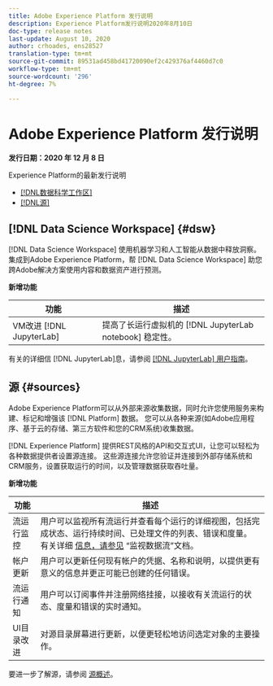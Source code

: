 ```yaml
---
title: Adobe Experience Platform 发行说明
description: Experience Platform发行说明2020年8月10日
doc-type: release notes
last-update: August 10, 2020
author: crhoades, ens28527
translation-type: tm+mt
source-git-commit: 89531ad458bd41720090ef2c429376af4460d7c0
workflow-type: tm+mt
source-wordcount: '296'
ht-degree: 7%

---
```



# Adobe Experience Platform 发行说明

**发行日期：2020 年 12 月 8 日**

Experience Platform的最新发行说明

- [[!DNL数据科学工作区]](#dsw)
- [[!DNL源]](#sources)

## [!DNL Data Science Workspace] {#dsw}

[!DNL Data Science Workspace] 使用机器学习和人工智能从数据中释放洞察。 集成到Adobe Experience Platform，帮 [!DNL Data Science Workspace] 助您跨Adobe解决方案使用内容和数据资产进行预测。

**新增功能**

| 功能 | 描述 |
| ------- | ----------- |
| VM改进 [!DNL JupyterLab] | 提高了长运行虚拟机的 [!DNL JupyterLab notebook] 稳定性。 |

有关的详细信 [!DNL JupyterLab]息，请参阅 [[!DNL JupyterLab] 用户指南](../../data-science-workspace/jupyterlab/overview.md)。

## 源 {#sources}

Adobe Experience Platform可以从外部来源收集数据，同时允许您使用服务来构建、标记和增强该 [!DNL Platform] 数据。 您可以从各种来源(如Adobe应用程序、基于云的存储、第三方软件和您的CRM系统)收集数据。

[!DNL Experience Platform] 提供REST风格的API和交互式UI，让您可以轻松为各种数据提供者设置源连接。 这些源连接允许您验证并连接到外部存储系统和CRM服务，设置获取运行的时间，以及管理数据获取吞吐量。

**新增功能**

| 功能 | 描述 |
| ------- | ----------- |
| 流运行监控 | 用户可以监视所有流运行并查看每个运行的详细视图，包括完成状态、运行持续时间、已处理文件的列表、错误和度量。 有关详细 [信息，请参见](../../sources/tutorials/ui/monitor.md) “监视数据流”文档。 |
| 帐户更新 | 用户可以更新任何现有帐户的凭据、名称和说明，以提供更有意义的信息并更正可能已创建的任何错误。 |
| 流运行通知 | 用户可以订阅事件并注册网络挂接，以接收有关流运行的状态、度量和错误的实时通知。 |
| UI目录改进 | 对源目录屏幕进行更新，以便更轻松地访问选定对象的主要操作。 |

要进一步了解源，请参阅 [源概述](../../sources/home.md)。
